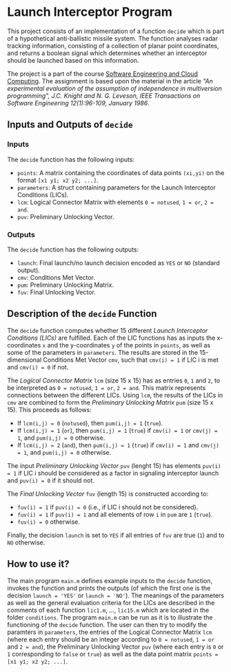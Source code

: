 # Launch Interceptor Program

This project consists of an implementation of a function `decide` which is part of a hypothetical anti-ballistic missile system. The function analyses radar tracking information, consisting of a collection of planar point coordinates, and returns a boolean signal which determines whether an interceptor should be launched based on this information.

The project is a part of the course [Software Engineering and Cloud Computing](https://kth.instructure.com/courses/9098). The assignment is based upon the material in the article *"An experimental evaluation of the assumption of independence in multiversion programming", J.C. Knight and N. G. Leveson, IEEE Transactions on Software Engineering 12(1):96-109, January 1986*.

## Inputs and Outputs of `decide`
### Inputs
The `decide` function has the following inputs:
* `points`: A matrix containing the coordinates of data points `(xi,yi)` on the format `[x1 y1; x2 y2; ...]`.
* `parameters`: A struct containing parameters for the Launch Interceptor Conditions (LICs).
* `lcm`: Logical Connector Matrix with elements `0 = notused`, `1 = or`, `2 = and`.
* `puv`: Preliminary Unlocking Vector.

### Outputs
The `decide` function has the following outputs:
* `launch`: Final launch/no launch decision encoded as `YES` or `NO` (standard output).
* `cmv`: Conditions Met Vector.
* `pum`: Preliminary Unlocking Matrix.
* `fuv`: Final Unlocking Vector.

## Description of the `decide` Function
The `decide` function computes whether 15 different *Launch Interceptor Conditions (LICs)* are fulfilled. Each of the LIC functions has as inputs the x-coordinates `x` and the y-coordinates `y` of the points in `points`, as well as some of the parameters in `parameters`. The results are stored in the 15-dimensional Conditions Met Vector `cmv`, such that `cmv(i) = 1` if LIC i is met and `cmv(i) = 0` if not.

The *Logical Connector Matrix* `lcm` (size 15 x 15) has as entries `0`, `1` and `2`, to be interpreted as `0 = notused`, `1 = or`, `2 = and`. This matrix represents connections between the different LICs. Using `lcm`, the results of the LICs in `cmv` are combined to form the *Preliminary Unlocking Matrix* `pum` (size 15 x 15). This proceeds as follows:
* If `lcm(i,j) = 0` (`notused`), then `pum(i,j) = 1` (`true`).
* If `lcm(i,j) = 1` (`or`), then `pum(i,j) = 1` (`true`) if `cmv(i) = 1` or `cmv(j) = 1`, and `pum(i,j) = 0` otherwise.
* If `lcm(i,j) = 2` (`and`), then `pum(i,j) = 1` (`true`) if `cmv(i) = 1` and `cmv(j) = 1`, and `pum(i,j) = 0` otherwise.

The input *Preliminary Unlocking Vector* `puv` (lenght 15) has elements `puv(i) = 1` if LIC i should be considered as a factor in signaling interceptor launch and `puv(i) = 0` if it should not.

The *Final Unlocking Vector* `fuv` (length 15) is constructed according to:
* `fuv(i) = 1` if `puv(i) = 0` (i.e., if LIC i should not be considered).
* `fuv(i) = 1` if `puv(i) = 1` and all elements of row `i` in `pum` are `1` (`true`).
* `fuv(i) = 0` otherwise.

Finally, the decision `launch` is set to `YES` if all entries of `fuv` are true (`1`) and to `NO` otherwise.

## How to use it?
The main program `main.m` defines example inputs to the `decide` function, invokes the function and prints the outputs (of which the first one is the decision `launch = 'YES'` or `launch = 'NO'`). The meanings of the parameters as well as the general evaluation criteria for the LICs are described in the comments of each function `lic1.m`, ..., `lic15.m` which are located in the folder `conditions`. The program `main.m` can be run as it is to illustrate the functioning of the `decide` function. The user can then try to modify the paramters in `parameters`, the entries of the Logical Connector Matrix `lcm` (where each entry should be an integer according to `0 = notused`, `1 = or` and `2 = and`), the Preliminary Unlocking Vector `puv` (where each entry is `0` or `1` corresponding to `false` or `true`) as well as the data point matrix `points = [x1 y1; x2 y2; ...]`.
